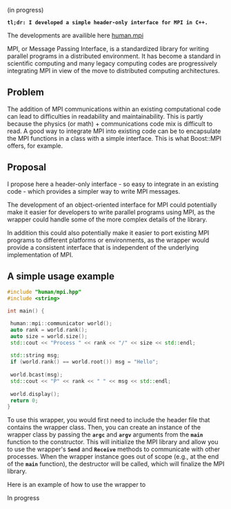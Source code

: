 <!--
title: Write a header-only object oriented interface around MPI
slug: notes/write-interface-mpi
date: 2023-04-07
description: Write interface around MPI.
categories: C++, MPI
-->

(in progress)

**`tl;dr: I developed a simple header-only interface for MPI in C++.`**

The developments are availible here [human.mpi](https://github.com/kennethassogba/human.mpi)

MPI, or Message Passing Interface, is a standardized library for writing parallel programs in a distributed environment. It has become a standard in scientific computing and many legacy computing codes are progressively integrating MPI in view of the move to distributed computing architectures.

## Problem

The addition of MPI communications within an existing computational code can lead to difficulties in readability and maintainability. This is partly because the physics (or math) + communications code mix is difficult to read. A good way to integrate MPI into existing code can be to encapsulate the MPI functions in a class with a simple interface. This is what Boost::MPI offers, for example.

## Proposal

I propose here a header-only interface - so easy to integrate in an existing code - which provides a simpler way to write MPI messages.

The development of an object-oriented interface for MPI could potentially make it easier for developers to write parallel programs using MPI, as the wrapper could handle some of the more complex details of the library.

In addition this could also potentially make it easier to port existing MPI programs to different platforms or environments, as the wrapper would provide a consistent interface that is independent of the underlying implementation of MPI.

## A simple usage example

```cpp
#include "human/mpi.hpp"
#include <string>

int main() {

 human::mpi::communicator world();
 auto rank = world.rank();
 auto size = world.size();
 std::cout << "Process " << rank << "/" << size << std::endl;
 
 std::string msg;
 if (world.rank() == world.root()) msg = "Hello";
 
 world.bcast(msg);
 std::cout << "P" << rank << " " << msg << std::endl;
 
 world.display();
 return 0;
}
```

To use this wrapper, you would first need to include the header file that contains the wrapper class. Then, you can create an instance of the wrapper class by passing the **`argc`** and **`argv`** arguments from the **`main`** function to the constructor. This will initialize the MPI library and allow you to use the wrapper's **`Send`** and **`Receive`** methods to communicate with other processes. When the wrapper instance goes out of scope (e.g., at the end of the **`main`** function), the destructor will be called, which will finalize the MPI library.

Here is an example of how to use the wrapper to

In progress
